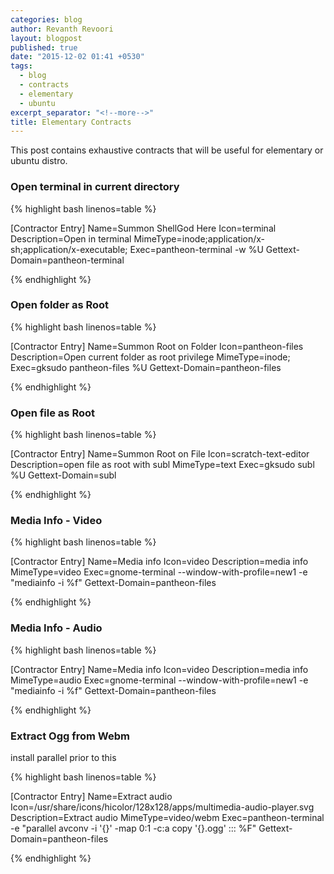 ```yaml
---
categories: blog
author: Revanth Revoori
layout: blogpost
published: true
date: "2015-12-02 01:41 +0530"
tags: 
  - blog
  - contracts
  - elementary
  - ubuntu
excerpt_separator: "<!--more-->"
title: Elementary Contracts
---
```


This post contains exhaustive contracts that will be useful for elementary or ubuntu distro.

### Open terminal in current directory

{% highlight bash linenos=table %}

[Contractor Entry]
Name=Summon ShellGod Here
Icon=terminal
Description=Open in terminal
MimeType=inode;application/x-sh;application/x-executable;
Exec=pantheon-terminal -w %U
Gettext-Domain=pantheon-terminal

{% endhighlight %}

<!--more-->

### Open folder as Root

{% highlight bash linenos=table %}

[Contractor Entry]
Name=Summon Root on Folder
Icon=pantheon-files
Description=Open current folder as root privilege
MimeType=inode;
Exec=gksudo pantheon-files %U
Gettext-Domain=pantheon-files

{% endhighlight %}

### Open file as Root

{% highlight bash linenos=table %}

[Contractor Entry]
Name=Summon Root on File
Icon=scratch-text-editor
Description=open file as root with subl
MimeType=text
Exec=gksudo subl %U
Gettext-Domain=subl

{% endhighlight %}

### Media Info - Video


{% highlight bash linenos=table %}

[Contractor Entry]
Name=Media info
Icon=video
Description=media info
MimeType=video
Exec=gnome-terminal --window-with-profile=new1 -e "mediainfo -i %f"
Gettext-Domain=pantheon-files 


{% endhighlight %}

### Media Info - Audio


{% highlight bash linenos=table %}

[Contractor Entry]
Name=Media info
Icon=video
Description=media info
MimeType=audio
Exec=gnome-terminal --window-with-profile=new1 -e "mediainfo -i %f"
Gettext-Domain=pantheon-files  

{% endhighlight %}

### Extract Ogg from Webm

install parallel prior to this 

{% highlight bash linenos=table %}

[Contractor Entry]
Name=Extract audio
Icon=/usr/share/icons/hicolor/128x128/apps/multimedia-audio-player.svg
Description=Extract audio
MimeType=video/webm
Exec=pantheon-terminal -e "parallel avconv -i '{}' -map 0:1 -c:a copy '{}.ogg' ::: %F"
Gettext-Domain=pantheon-files

{% endhighlight %}

